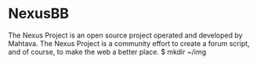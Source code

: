 NexusBB
=======
The Nexus Project is an open source project operated and developed by Mahtava. The Nexus Project is a community effort to create a forum script, and of course, to make the web a better place. 
$ mkdir ~/img
